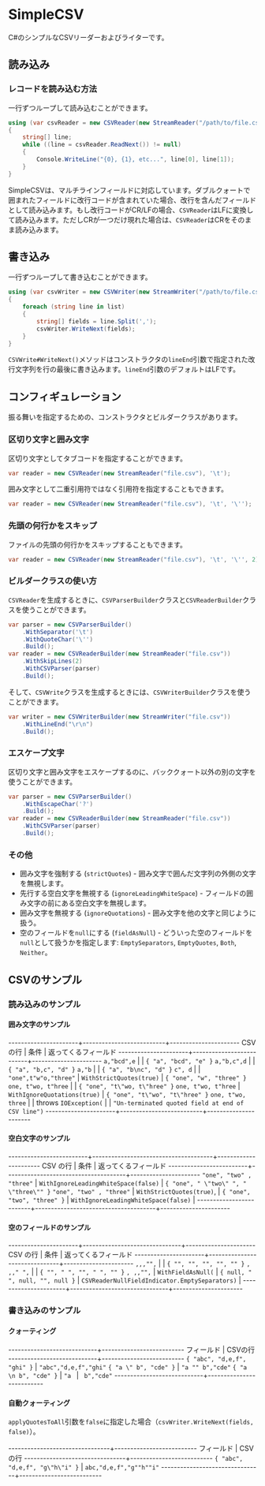 # SimpleCSV
C#のシンプルなCSVリーダーおよびライターです。

## 読み込み
### レコードを読み込む方法

一行ずつループして読み込むことができます。

```c#
using (var csvReader = new CSVReader(new StreamReader("/path/to/file.csv")))
{
    string[] line;
    while ((line = csvReader.ReadNext()) != null)
    {
        Console.WriteLine("{0}, {1}, etc...", line[0], line[1]);
    }
}
```

SimpleCSVは、マルチラインフィールドに対応しています。ダブルクォートで囲まれたフィールドに改行コードが含まれていた場合、改行を含んだフィールドとして読み込みます。もし改行コードがCR/LFの場合、`CSVReader`はLFに変換して読み込みます。ただしCRが一つだけ現れた場合は、`CSVReader`はCRをそのまま読み込みます。

## 書き込み

一行ずつループして書き込むことができます。

```c#
using (var csvWriter = new CSVWriter(new StreamWriter("/path/to/file.csv"), '\t'))
{
    foreach (string line in list)
    {
        string[] fields = line.Split(',');
        csvWriter.WriteNext(fields);
    }
}
```

`CSVWrite#WriteNext()`メソッドはコンストラクタの`lineEnd`引数で指定された改行文字列を行の最後に書き込みます。`lineEnd`引数のデフォルトはLFです。

## コンフィギュレーション

振る舞いを指定するための、コンストラクタとビルダークラスがあります。

### 区切り文字と囲み文字

区切り文字としてタブコードを指定することができます。

```c#
var reader = new CSVReader(new StreamReader("file.csv"), '\t');
```

囲み文字として二重引用符ではなく引用符を指定することもできます。

```c#
var reader = new CSVReader(new StreamReader("file.csv"), '\t', '\'');
```

### 先頭の何行かをスキップ

ファイルの先頭の何行かをスキップすることもできます。

```c#
var reader = new CSVReader(new StreamReader("file.csv"), '\t', '\'', 2);
```

### ビルダークラスの使い方

`CSVReader`を生成するときに、`CSVParserBuilder`クラスと`CSVReaderBuilder`クラスを使うことができます。

```c#
var parser = new CSVParserBuilder()
    .WithSeparator('\t')
	.WithQuoteChar('\'')
	.Build();
var reader = new CSVReaderBuilder(new StreamReader("file.csv"))
    .WithSkipLines(2)
	.WithCSVParser(parser)
	.Build();
```

そして、`CSVWrite`クラスを生成するときには、`CSVWriterBuilder`クラスを使うことができます。

```c#
var writer = new CSVWriterBuilder(new StreamWriter("file.csv"))
    .WithLineEnd("\r\n")
	.Build();
```

### エスケープ文字

区切り文字と囲み文字をエスケープするのに、バッククォート以外の別の文字を使うことができます。

```c#
var parser = new CSVParserBuilder()
    .WithEscapeChar('?')
	.Build();
var reader = new CSVReaderBuilder(new StreamReader("file.csv"))
	.WithCSVParser(parser)
	.Build();
```

### その他

- 囲み文字を強制する (`strictQuotes`) - 囲み文字で囲んだ文字列の外側の文字を無視します。
- 先行する空白文字を無視する (`ignoreLeadingWhiteSpace`) - フィールドの囲み文字の前にある空白文字を無視します。
- 囲み文字を無視する (`ignoreQuotations`) - 囲み文字を他の文字と同じように扱う。
- 空のフィールドを`null`にする (`fieldAsNull`) - どういった空のフィールドを`null`として扱うかを指定します: `EmptySeparators`, `EmptyQuotes`, `Both`, `Neither`。

## CSVのサンプル
### 読み込みのサンプル
#### 囲み文字のサンプル

----------------------+--------------------------+----------------------
CSV の行               | 条件                      | 返ってくるフィールド
----------------------+--------------------------+----------------------
`a,"bcd",e`           |                          | `{ "a", "bcd", "e" }`
`a,"b,c",d`           |                          | `{ "a", "b,c", "d" }`
`a,"b`                |                          | `{ "a", "b\nc", "d" }`
`c", d`               |                          | 
`"one",t"w"o,"three"` | `WithStrictQuotes(true)` | `{ "one", "w", "three" }`
`one, t"wo, t"hree`   |                          | `{ "one", "t\"wo, t\"hree" }`
`one, t"wo, t"hree`   | `WithIgnoreQuotations(true)` | `{ "one", "t\"wo", "t\"hree" }`
`one, t"wo, three`    |                          | throws `IOException(`
                      |                          | `"Un-terminated quoted field at end of CSV line")`
----------------------+--------------------------+----------------------

#### 空白文字のサンプル

-------------------------+--------------------------------------+----------------------
CSV の行                  | 条件                                  | 返ってくるフィールド
-------------------------+--------------------------------------+----------------------
`"one", "two" , "three"` | `WithIgnoreLeadingWhiteSpace(false)` | `{ "one", " \"two\" ", " \"three\"" }`
`"one", "two" , "three"` | `WithStrictQuotes(true)`,            | `{ "one", "two", "three" }`
                         | `WithIgnoreLeadingWhiteSpace(false)` | 
-------------------------+--------------------------------------+----------------------

#### 空のフィールドのサンプル

----------------------+-------------------------------+----------------------
CSV の行               | 条件                           | 返ってくるフィールド
----------------------+-------------------------------+----------------------
`,,,"",`              |                               | `{ "", "", "", "", "" }`
`, ,," ",`            |                               | `{ "", " ", "", " ", "" }`
`, ,,"",`             | `WithFieldAsNull(`            |  `{ null, " ", null, "", null }`
                      |    `CSVReaderNullFieldIndicator.EmptySeparators)` |
----------------------+-------------------------------+----------------------

### 書き込みのサンプル
#### クォーティング

----------------------------+--------------------------
フィールド                    | CSVの行
----------------------------+--------------------------
`{ "abc", "d,e,f", "ghi" }` | `"abc","d,e,f","ghi"`
`{ "a \" b", "cde" }`       | `"a "" b","cde"`
`{ "a \n b", "cde" }`       | `"a `
                            | ` b","cde"`
----------------------------+--------------------------

#### 自動クォーティング

`applyQuotesToAll`引数を`false`に指定した場合（`csvWriter.WriteNext(fields, false)`）。

--------------------------------+--------------------------
フィールド                        | CSVの行
--------------------------------+--------------------------
`{ "abc", "d,e,f", "g\"h\"i" }` | `abc,"d,e,f","g""h""i"`
--------------------------------+--------------------------

